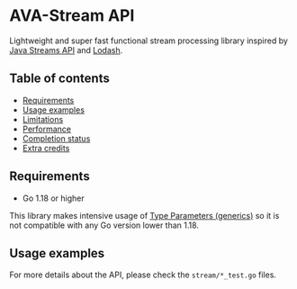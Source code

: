 # AVA-Stream API

Lightweight and super fast functional stream processing library inspired by [Java Streams API](https://docs.oracle.com/javase/8/docs/api/java/util/stream/Stream.html) and [Lodash](https://lodash.com).

## Table of contents

- [Requirements](#requirements)
- [Usage examples](#usage-examples)
- [Limitations](#limitations)
- [Performance](#performance)
- [Completion status](#completion-status)
- [Extra credits](#extra-credits)

## Requirements

- Go 1.18 or higher

This library makes intensive usage of [Type Parameters (generics)](https://go.googlesource.com/proposal/+/refs/heads/master/design/43651-type-parameters.md) so it is not compatible with any Go version lower than 1.18.

## Usage examples

For more details about the API, please check the `stream/*_test.go` files.
